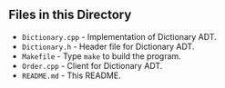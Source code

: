## Files in this Directory
* `Dictionary.cpp` - Implementation of Dictionary ADT.
* `Dictionary.h` - Header file for Dictionary ADT.
* `Makefile` - Type `make` to build the program.
* `Order.cpp` - Client for Dictionary ADT.
* `README.md` - This README.
